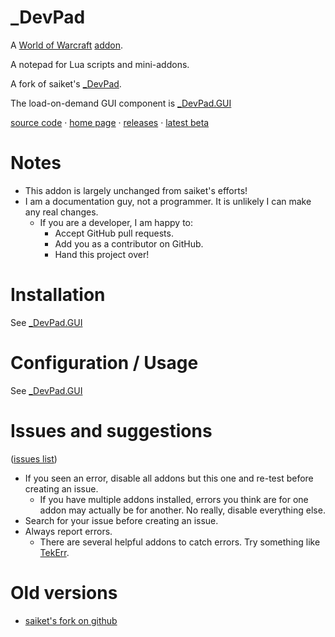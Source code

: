 # _DevPad

A 
[World of Warcraft](http://blog.spiralofhope.com/?p=2987) 
[addon](http://blog.spiralofhope.com/?p=17845).

A notepad for Lua scripts and mini-addons.

A fork of 
saiket's
[_DevPad](https://github.com/spiralofhope/_DevPad).

The load-on-demand GUI component is 
[_DevPad.GUI](https://github.com/Saiket/wow-saiket/tree/master/_DevPad.GUI)

[source code](https://github.com/spiralofhope/_DevPad)
 · [home page](http://blog.spiralofhope.com/?p=17397)
 · [releases](https://github.com/spiralofhope/_DevPad/releases)
 · [latest beta](https://github.com/spiralofhope/_DevPad/archive/master.zip)



# Notes

- This addon is largely unchanged from saiket's efforts!
- I am a documentation guy, not a programmer.  It is unlikely I can make any real changes.
  -  If you are a developer, I am happy to:
     -  Accept GitHub pull requests.
     -  Add you as a contributor on GitHub.
     -  Hand this project over!



# Installation

See [_DevPad.GUI](https://github.com/Saiket/wow-saiket/tree/master/_DevPad.GUI)



# Configuration / Usage

See [_DevPad.GUI](https://github.com/Saiket/wow-saiket/tree/master/_DevPad.GUI)



# Issues and suggestions

([issues list](https://github.com/spiralofhope/_DevPad/issues))

- If you seen an error, disable all addons but this one and re-test before creating an issue.
  -  If you have multiple addons installed, errors you think are for one addon may actually be for another.  No really, disable everything else.
- Search for your issue before creating an issue.
- Always report errors.
  -  There are several helpful addons to catch errors.  Try something like [TekErr](http://www.wowinterface.com/downloads/info6681).



# Old versions

- [saiket's fork on github](https://github.com/Saiket/wow-saiket/tree/master/_DevPad)

